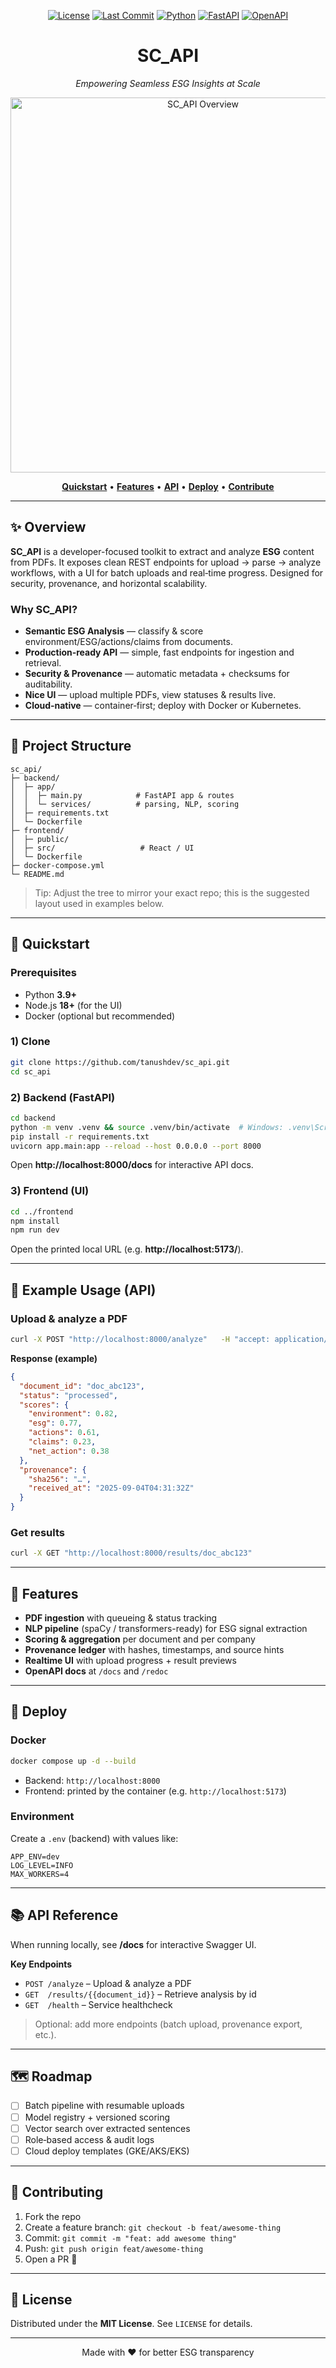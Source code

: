 <!-- PROJECT SHIELDS -->
<p align="center">
  <a href="https://github.com/tanushdev/sc_api"><img src="https://img.shields.io/github/license/tanushdev/sc_api?style=for-the-badge" alt="License"></a>
  <a href="https://img.shields.io/github/last-commit/tanushdev/sc_api"><img src="https://img.shields.io/github/last-commit/tanushdev/sc_api?style=for-the-badge" alt="Last Commit"></a>
  <a href="#"><img src="https://img.shields.io/badge/python-3.9%2B-blue?style=for-the-badge" alt="Python"></a>
  <a href="#"><img src="https://img.shields.io/badge/API-FastAPI-009688?style=for-the-badge" alt="FastAPI"></a>
  <a href="#"><img src="https://img.shields.io/badge/Docs-OpenAPI-795EF0?style=for-the-badge" alt="OpenAPI"></a>
</p>

<h1 align="center">SC_API</h1>
<p align="center"><i>Empowering Seamless ESG Insights at Scale</i></p>

<p align="center">
  <img src="docs/overview.png" alt="SC_API Overview" width="600">
</p>

<p align="center">
  <a href="#quickstart"><b>Quickstart</b></a> •
  <a href="#features"><b>Features</b></a> •
  <a href="#api-reference"><b>API</b></a> •
  <a href="#deploy"><b>Deploy</b></a> •
  <a href="#contributing"><b>Contribute</b></a>
</p>

---

## ✨ Overview
**SC_API** is a developer-focused toolkit to extract and analyze **ESG** content from PDFs. It exposes clean REST endpoints for upload → parse → analyze workflows, with a UI for batch uploads and real‑time progress. Designed for security, provenance, and horizontal scalability.

### Why SC_API?
- **Semantic ESG Analysis** — classify & score environment/ESG/actions/claims from documents.
- **Production‑ready API** — simple, fast endpoints for ingestion and retrieval.
- **Security & Provenance** — automatic metadata + checksums for auditability.
- **Nice UI** — upload multiple PDFs, view statuses & results live.
- **Cloud‑native** — container‑first; deploy with Docker or Kubernetes.

---

## 🧭 Project Structure
```
sc_api/
├─ backend/
│  ├─ app/
│  │  ├─ main.py            # FastAPI app & routes
│  │  └─ services/          # parsing, NLP, scoring
│  ├─ requirements.txt
│  └─ Dockerfile
├─ frontend/
│  ├─ public/               
│  ├─ src/                   # React / UI
│  └─ Dockerfile
├─ docker-compose.yml
└─ README.md
```

> Tip: Adjust the tree to mirror your exact repo; this is the suggested layout used in examples below.

---

## 🚀 Quickstart
### Prerequisites
- Python **3.9+**
- Node.js **18+** (for the UI)
- Docker (optional but recommended)

### 1) Clone
```bash
git clone https://github.com/tanushdev/sc_api.git
cd sc_api
```

### 2) Backend (FastAPI)
```bash
cd backend
python -m venv .venv && source .venv/bin/activate  # Windows: .venv\Scripts\activate
pip install -r requirements.txt
uvicorn app.main:app --reload --host 0.0.0.0 --port 8000
```
Open **http://localhost:8000/docs** for interactive API docs.

### 3) Frontend (UI)
```bash
cd ../frontend
npm install
npm run dev
```
Open the printed local URL (e.g. **http://localhost:5173/**).

---

## 🧪 Example Usage (API)
### Upload & analyze a PDF
```bash
curl -X POST "http://localhost:8000/analyze"   -H "accept: application/json"   -H "Content-Type: multipart/form-data"   -F "file=@sample.pdf"
```
**Response (example)**
```json
{
  "document_id": "doc_abc123",
  "status": "processed",
  "scores": {
    "environment": 0.82,
    "esg": 0.77,
    "actions": 0.61,
    "claims": 0.23,
    "net_action": 0.38
  },
  "provenance": {
    "sha256": "…",
    "received_at": "2025-09-04T04:31:32Z"
  }
}
```

### Get results
```bash
curl -X GET "http://localhost:8000/results/doc_abc123"
```

---

## 🧰 Features
- **PDF ingestion** with queueing & status tracking
- **NLP pipeline** (spaCy / transformers-ready) for ESG signal extraction
- **Scoring & aggregation** per document and per company
- **Provenance ledger** with hashes, timestamps, and source hints
- **Realtime UI** with upload progress + result previews
- **OpenAPI docs** at `/docs` and `/redoc`

---

## 🐳 Deploy
### Docker
```bash
docker compose up -d --build
```
- Backend: `http://localhost:8000`
- Frontend: printed by the container (e.g. `http://localhost:5173`)

### Environment
Create a `.env` (backend) with values like:
```
APP_ENV=dev
LOG_LEVEL=INFO
MAX_WORKERS=4
```

---

## 📚 API Reference
When running locally, see **/docs** for interactive Swagger UI.

**Key Endpoints**
- `POST /analyze` – Upload & analyze a PDF
- `GET  /results/{{document_id}}` – Retrieve analysis by id
- `GET  /health` – Service healthcheck

> Optional: add more endpoints (batch upload, provenance export, etc.).

---

## 🗺️ Roadmap
- [ ] Batch pipeline with resumable uploads
- [ ] Model registry + versioned scoring
- [ ] Vector search over extracted sentences
- [ ] Role‑based access & audit logs
- [ ] Cloud deploy templates (GKE/AKS/EKS)

---

## 🤝 Contributing
1. Fork the repo
2. Create a feature branch: `git checkout -b feat/awesome-thing`
3. Commit: `git commit -m "feat: add awesome thing"`
4. Push: `git push origin feat/awesome-thing`
5. Open a PR 🚀

---

## 🪪 License
Distributed under the **MIT License**. See `LICENSE` for details.

---

<p align="center">
  Made with ❤️ for better ESG transparency
</p>
